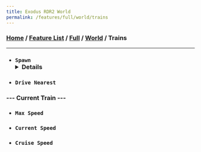 ```yaml
---
title: Exodus RDR2 World
permalink: /features/full/world/trains
---
```

### [Home](/) / [Feature List](/features) / [Full](/features/full) / [World](/features/full/world) / Trains
---
- ### `Spawn` <details>`Flatbed Train` / `Flatbed Train (2)` / `Long Train` / `Long Train (2)` / `Debug Train` / `Short Train` / `Ghost Train` / `Passenger Train` / `Passenger Train (2)` / `Passenger Train (3)` / `Passenger Train (4)` / `Passenger Train (5)` / `Passenger Train (6)` / `Long Flatbed Train` / `Handcar` / `Carrier Cart` / `Passenger/Flatbed` / `Trolley` / `Trolley (2)` / `Moonshine Train` / `Carrier Train` / `Carrier Train (2)` / `Carrier Train (3)` / `Coal Train` / `Levicticus Cornwall Train` / `Store Supplies Train`</details>
- ### `Drive Nearest`
### --- Current Train ---
- ### `Max Speed`
- ### `Current Speed`
- ### `Cruise Speed`

